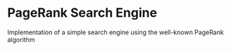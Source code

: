 # PageRank Search Engine
Implementation of a simple search engine using the well-known PageRank algorithm
